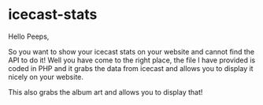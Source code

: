 # icecast-stats
Hello Peeps,

So you want to show your icecast stats on your website and cannot find the API to do it! Well you have come to the right place, the file I have provided is coded in PHP and it grabs the data from icecast and allows you to display it nicely on your website.

This also grabs the album art and allows you to display that!
